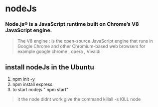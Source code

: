# nodeJs
### Node.js® is a JavaScript runtime built on Chrome’s V8 JavaScript engine.

> The V8 engine : is the open-source JavaScript engine that runs in Google Chrome and other Chromium-based web browsers 
for example google chrome , opera , Vivaldi

## install nodeJs in the Ubuntu 
1. npm init -y  
2. npm install express
3. to start nodejs " npm start"
> it the node didnt work give the command killall -s KILL node
